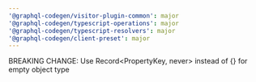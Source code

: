 ```yaml
---
'@graphql-codegen/visitor-plugin-common': major
'@graphql-codegen/typescript-operations': major
'@graphql-codegen/typescript-resolvers': major
'@graphql-codegen/client-preset': major
---
```


BREAKING CHANGE: Use Record<PropertyKey, never> instead of {} for empty object type
